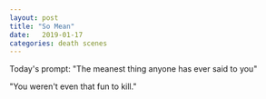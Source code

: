 ```yaml
---
layout: post
title: "So Mean"
date:   2019-01-17
categories: death scenes
---
```

Today's prompt: "The meanest thing anyone has ever said to you"

"You weren't even that fun to kill."
